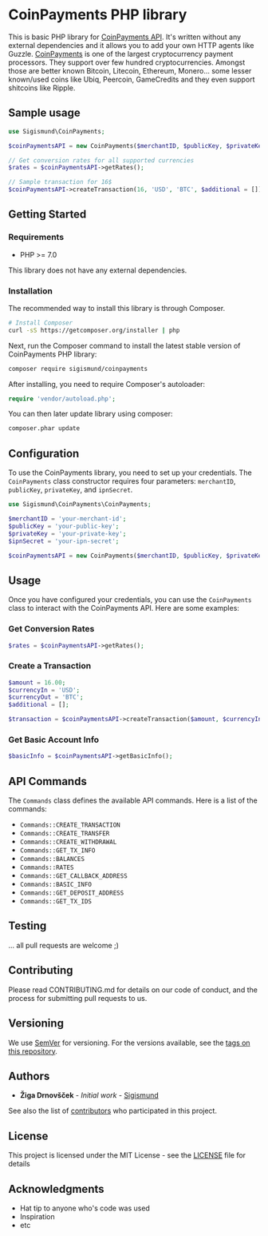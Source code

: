 # CoinPayments PHP library
This is basic PHP library for [CoinPayments API](https://goo.gl/mj98qm). It's written without any external dependencies and it allows you to add your own HTTP agents like Guzzle.
[CoinPayments](https://goo.gl/mj98qm) is one of the largest cryptocurrency payment processors. They support over few hundred cryptocurrencies. Amongst those are better known 
Bitcoin, Litecoin, Ethereum, Monero... some lesser known/used coins like Ubiq, Peercoin, GameCredits and they even support shitcoins like Ripple.

## Sample usage


```php
use Sigismund\CoinPayments;

$coinPaymentsAPI = new CoinPayments($merchantID, $publicKey, $privateKey, $ipnSecret);

// Get conversion rates for all supported currencies
$rates = $coinPaymentsAPI->getRates();

// Sample transaction for 16$
$coinPaymentsAPI->createTransaction(16, 'USD', 'BTC', $additional = []);
```

## Getting Started

### Requirements

* PHP >= 7.0

This library does not have any external dependencies. 


### Installation

The recommended way to install this library is through Composer.


```sh
# Install Composer
curl -sS https://getcomposer.org/installer | php
```
Next, run the Composer command to install the latest stable version of CoinPayments PHP library:

```sh
composer require sigismund/coinpayments
```

After installing, you need to require Composer's autoloader:
```php
require 'vendor/autoload.php';
```

You can then later update library using composer:
```sh
composer.phar update
```

## Configuration

To use the CoinPayments library, you need to set up your credentials. The `CoinPayments` class constructor requires four parameters: `merchantID`, `publicKey`, `privateKey`, and `ipnSecret`.

```php
use Sigismund\CoinPayments\CoinPayments;

$merchantID = 'your-merchant-id';
$publicKey = 'your-public-key';
$privateKey = 'your-private-key';
$ipnSecret = 'your-ipn-secret';

$coinPaymentsAPI = new CoinPayments($merchantID, $publicKey, $privateKey, $ipnSecret);
```

## Usage

Once you have configured your credentials, you can use the `CoinPayments` class to interact with the CoinPayments API. Here are some examples:

### Get Conversion Rates

```php
$rates = $coinPaymentsAPI->getRates();
```

### Create a Transaction

```php
$amount = 16.00;
$currencyIn = 'USD';
$currencyOut = 'BTC';
$additional = [];

$transaction = $coinPaymentsAPI->createTransaction($amount, $currencyIn, $currencyOut, $additional);
```

### Get Basic Account Info

```php
$basicInfo = $coinPaymentsAPI->getBasicInfo();
```

## API Commands

The `Commands` class defines the available API commands. Here is a list of the commands:

* `Commands::CREATE_TRANSACTION`
* `Commands::CREATE_TRANSFER`
* `Commands::CREATE_WITHDRAWAL`
* `Commands::GET_TX_INFO`
* `Commands::BALANCES`
* `Commands::RATES`
* `Commands::GET_CALLBACK_ADDRESS`
* `Commands::BASIC_INFO`
* `Commands::GET_DEPOSIT_ADDRESS`
* `Commands::GET_TX_IDS`

## Testing
... all pull requests are welcome ;)

## Contributing

Please read CONTRIBUTING.md for details on our code of conduct, and the process for submitting pull requests to us.

## Versioning

We use [SemVer](http://semver.org/) for versioning. For the versions available, see the [tags on this repository](https://github.com/sigismund/coinpayments/tags). 

## Authors

* **Žiga Drnovšček** - *Initial work* - [Sigismund](https://github.com/sigismund)

See also the list of [contributors](https://github.com/sigismund/coinpayments/contributors) who participated in this project.

## License

This project is licensed under the MIT License - see the [LICENSE](LICENSE) file for details

## Acknowledgments

* Hat tip to anyone who's code was used
* Inspiration
* etc

